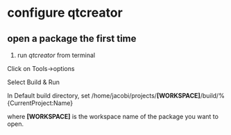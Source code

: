# configure qtcreator

## open a package the first time

1) run _qtcreator_ from terminal

Click on Tools->options

Select Build & Run

In Default build directory, set /home/jacobi/projects/**[WORKSPACE]**/build/%{CurrentProject:Name}

where **[WORKSPACE]** is the workspace name of the package you want to open.
